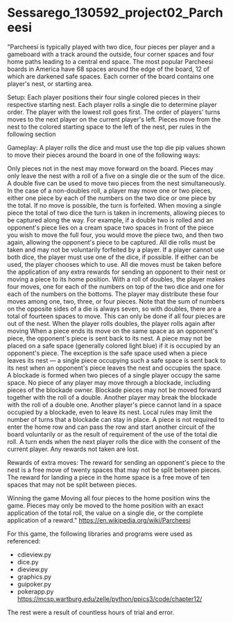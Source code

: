 # Sessarego_130592_project02_Parcheesi

"Parcheesi is typically played with two dice, four pieces per player and a gameboard with a track around the outside, four corner spaces and four home paths leading to a central end space. The most popular Parcheesi boards in America have 68 spaces around the edge of the board, 12 of which are darkened safe spaces. Each corner of the board contains one player's nest, or starting area.

Setup:
Each player positions their four single colored pieces in their respective starting nest.
Each player rolls a single die to determine player order. The player with the lowest roll goes first.
The order of players' turns moves to the next player on the current player's left.
Pieces move from the nest to the colored starting space to the left of the nest, per rules in the following section

Gameplay:
A player rolls the dice and must use the top die pip values shown to move their pieces around the board in one of the following ways:

Only pieces not in the nest may move forward on the board.
Pieces may only leave the nest with a roll of a five on a single die or the sum of the dice. A double five can be used to move two pieces from the nest simultaneously.
In the case of a non-doubles roll, a player may move one or two pieces, either one piece by each of the numbers on the two dice or one piece by the total. If no move is possible, the turn is forfeited.
When moving a single piece the total of two dice the turn is taken in increments, allowing pieces to be captured along the way. For example, if a double two is rolled and an opponent's piece lies on a cream space two spaces in front of the piece you wish to move the full four, you would move the piece two, and then two again, allowing the opponent's piece to be captured.
All die rolls must be taken and may not be voluntarily forfeited by a player.
If a player cannot use both dice, the player must use one of the dice, if possible. If either can be used, the player chooses which to use.
All die moves must be taken before the application of any extra rewards for sending an opponent to their nest or moving a piece to its home position.
With a roll of doubles, the player makes four moves, one for each of the numbers on top of the two dice and one for each of the numbers on the bottoms. The player may distribute these four moves among one, two, three, or four pieces. Note that the sum of numbers on the opposite sides of a die is always seven, so with doubles, there are a total of fourteen spaces to move. This can only be done if all four pieces are out of the nest.
When the player rolls doubles, the player rolls again after moving
When a piece ends its move on the same space as an opponent's piece, the opponent's piece is sent back to its nest.
A piece may not be placed on a safe space (generally colored light blue) if it is occupied by an opponent's piece. The exception is the safe space used when a piece leaves its nest — a single piece occupying such a safe space is sent back to its nest when an opponent's piece leaves the nest and occupies the space.
A blockade is formed when two pieces of a single player occupy the same space. No piece of any player may move through a blockade, including pieces of the blockade owner. Blockade pieces may not be moved forward together with the roll of a double. Another player may break the blockade with the roll of a double one. Another player's piece cannot land in a space occupied by a blockade, even to leave its nest. Local rules may limit the number of turns that a blockade can stay in place.
A piece is not required to enter the home row and can pass the row and start another circuit of the board voluntarily or as the result of requirement of the use of the total die roll.
A turn ends when the next player rolls the dice with the consent of the current player. Any rewards not taken are lost.

Rewards of extra moves:
The reward for sending an opponent's piece to the nest is a free move of twenty spaces that may not be split between pieces.
The reward for landing a piece in the home space is a free move of ten spaces that may not be split between pieces.

Winning the game
Moving all four pieces to the home position wins the game.
Pieces may only be moved to the home position with an exact application of the total roll, the value on a single die, or the complete application of a reward."
https://en.wikipedia.org/wiki/Parcheesi


For this game, the following libraries and programs were used as referenced:
- cdieview.py
- dice.py
- dieview.py
- graphics.py
- guipoker.py
- pokerapp.py
https://mcsp.wartburg.edu/zelle/python/ppics3/code/chapter12/

The rest were a result of countless hours of trial and error. 


